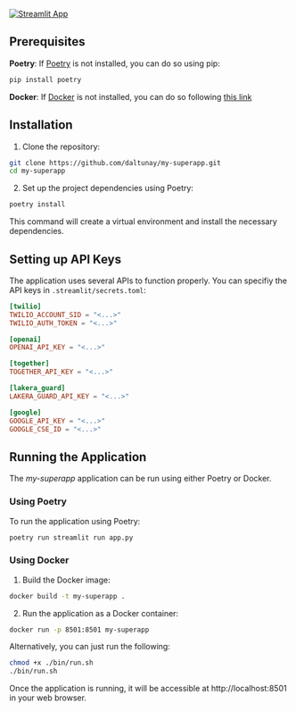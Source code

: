 
[![Streamlit App](https://static.streamlit.io/badges/streamlit_badge_black_white.svg)](https://data-science-superapp.streamlit.app)


## Prerequisites

**Poetry**: If [Poetry](https://python-poetry.org/) is not installed, you can do so using pip:


```bash
pip install poetry
```

**Docker**: If [Docker](https://www.docker.com/) is not installed, you can do so following [this link](https://docs.docker.com/get-docker/)

## Installation

1. Clone the repository:

```bash
git clone https://github.com/daltunay/my-superapp.git
cd my-superapp
```

2. Set up the project dependencies using Poetry:

```bash
poetry install
```

This command will create a virtual environment and install the necessary dependencies.

## Setting up API Keys

The application uses several APIs to function properly. 
You can specifiy the API keys in `.streamlit/secrets.toml`: 

```toml
[twilio]
TWILIO_ACCOUNT_SID = "<...>"
TWILIO_AUTH_TOKEN = "<...>"

[openai]
OPENAI_API_KEY = "<...>"

[together]
TOGETHER_API_KEY = "<...>"

[lakera_guard]
LAKERA_GUARD_API_KEY = "<...>"

[google]
GOOGLE_API_KEY = "<...>"
GOOGLE_CSE_ID = "<...>"
```


## Running the Application
The _my-superapp_ application can be run using either Poetry or Docker.

### Using Poetry

To run the application using Poetry:

```bash
poetry run streamlit run app.py
```

### Using Docker

1. Build the Docker image:

```bash
docker build -t my-superapp .
```

2. Run the application as a Docker container:

```bash
docker run -p 8501:8501 my-superapp
```

Alternatively, you can just run the following:

```bash
chmod +x ./bin/run.sh
./bin/run.sh
```

Once the application is running, it will be accessible at http://localhost:8501 in your web browser.
